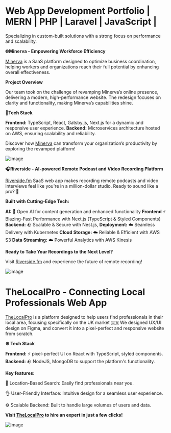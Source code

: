 # Web App Development Portfolio | MERN | PHP | Laravel | JavaScript | 
Specializing in custom-built solutions with a strong focus on performance and scalability.

**🌐Minerva - Empowering Workforce Efficiency**

[Minerva](https://viewminerva.com/) is a SaaS platform designed to optimize business coordination, helping workers and organizations reach their full potential by enhancing overall effectiveness.

**Project Overview**

Our team took on the challenge of revamping Minerva’s online presence, delivering a modern, high-performance website. The redesign focuses on clarity and functionality, making Minerva’s capabilities shine.

**🧠Tech Stack**

**Frontend:** TypeScript, React, Gatsby.js, Next.js for a dynamic and responsive user experience.
**Backend:** Microservices architecture hosted on AWS, ensuring scalability and reliability.

Discover how [Minerva](https://viewminerva.com/) can transform your organization’s productivity by exploring the revamped platform!

![image](https://github.com/user-attachments/assets/da0a0aa4-7596-4c9f-b90f-a26732b94de9)


**🎧Riverside - AI-powered Remote Podcast and Video Recording Platform**

[Riverside.fm](https://riverside.fm/) SaaS web app makes recording remote podcasts and video interviews feel like you're in a million-dollar studio. Ready to sound like a pro? 🚀

**Built with Cutting-Edge Tech:**

**AI:** 🧠 Open AI for content generation and enhanced functionality
**Frontend** ⚡️ Blazing-Fast Performance with Next.js (TypeScript & Styled Components) 
**Backend:** 🪨 Scalable & Secure with Nest.js,
**Deployment:** ☁️ Seamless Delivery with Kubernetes 
**Cloud Storage:** ☁️ Reliable & Efficient with AWS S3 
**Data Streaming:** ☁️ Powerful Analytics with AWS Kinesis

**Ready to Take Your Recordings to the Next Level?**

Visit [Riverside.fm](https://riverside.fm/) and experience the future of remote recording!

![image](https://github.com/user-attachments/assets/c5005140-dabe-4b59-bd0f-0a6c30e475d3)


# TheLocalPro - Connecting Local Professionals Web App

[TheLocalPro](https://thelocalpro.co.uk/) is a platform designed to help users find professionals in their local area, focusing specifically on the UK market 🇬🇧 We designed UX/UI design on Figma, and convert it into a pixel-perfect and responsive website from scratch.

**⚙️ Tech Stack**

**Frontend:** ⚡️ pixel-perfect UI on React with TypeScript, styled components.
**Backend:** 🪨 NodeJS, MongoDB to support the platform's functionality.

**Key features:**

📍 Location-Based Search: Easily find professionals near you.

👌 User-Friendly Interface: Intuitive design for a seamless user experience.

⚙️ Scalable Backend: Built to handle large volumes of users and data.

**Visit [TheLocalPro](https://thelocalpro.co.uk/) to hire an expert in just a few clicks!**

![image](https://github.com/user-attachments/assets/1ed79bca-ef5d-4bda-9259-826149d1e283)





